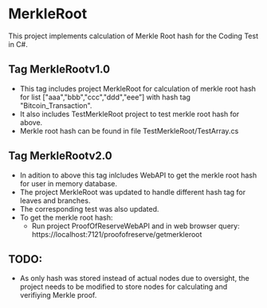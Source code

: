 # MerkleRoot

This project implements calculation of Merkle Root hash for the Coding Test in C#.

## Tag MerkleRootv1.0
- This tag includes project MerkleRoot for calculation of merkle root hash for list ["aaa","bbb","ccc","ddd","eee”] with hash tag "Bitcoin_Transaction".
- It also includes TestMerkleRoot project to test merkle root hash for above.
- Merkle root hash can be found in file TestMerkleRoot/TestArray.cs

## Tag MerkleRootv2.0
- In adition to above this tag inlcludes WebAPI to get the merkle root hash for user in memory database.
- The project MerkleRoot was updated to handle different hash tag for leaves and branches.
- The corresponding test was also updated.
- To get the merkle root hash:
    - Run project ProofOfReserveWebAPI and in web browser query: https://localhost:7121/proofofreserve/getmerkleroot


## TODO:
- As only hash was stored instead of actual nodes due to oversight, the project needs to be modified to store nodes for calculating and verifiying Merkle proof.